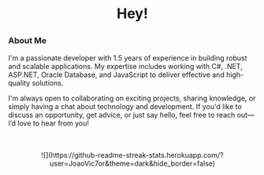 # <p align="center"> Hey! </p>

### About Me
I'm a passionate developer with 1.5 years of experience in building robust and scalable applications. My expertise includes working with C#, .NET, ASP.NET, Oracle Database, and JavaScript to deliver effective and high-quality solutions.

I'm always open to collaborating on exciting projects, sharing knowledge, or simply having a chat about technology and development. If you'd like to discuss an opportunity, get advice, or just say hello, feel free to reach out—I’d love to hear from you!

</br>
</br>

<div align="center">
  ![](https://github-readme-streak-stats.herokuapp.com/?user=JoaoVic7or&theme=dark&hide_border=false)<br/>
</div>
